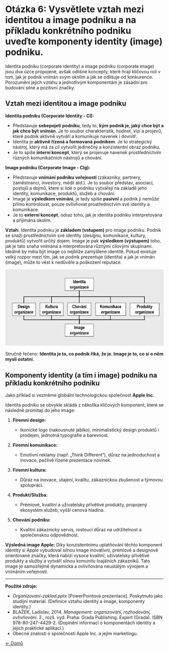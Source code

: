 # Otázka 6: Vysvětlete vztah mezi identitou a image podniku a na příkladu konkrétního podniku uveďte komponenty identity (image) podniku.

Identita podniku (corporate identity) a image podniku (corporate image) jsou dva úzce propojené, avšak odlišné koncepty, které hrají klíčovou roli v tom, jak je podnik vnímán svým okolím a jak se odlišuje od konkurence. Porozumění jejich vztahu a jednotlivým komponentám je zásadní pro budování silné a pozitivní značky.

## Vztah mezi identitou a image podniku

**Identita podniku (Corporate Identity - CI):**
*   Představuje **sebepojetí podniku**, tedy to, **kým podnik je, jaký chce být a jak chce být vnímán**. Je to soubor charakteristik, hodnot, vizí a projevů, které podnik aktivně vytváří a komunikuje navenek i dovnitř.
*   Identita je **aktivně řízená a formovaná podnikem**. Je to strategický nástroj, který má za cíl vytvořit jedinečný a konzistentní obraz podniku.
*   Je to spíše **interní koncept**, který se projevuje navenek prostřednictvím různých komunikačních nástrojů a chování.

**Image podniku (Corporate Image - CIg):**
*   Představuje **vnímání podniku veřejností** (zákazníky, partnery, zaměstnanci, investory, médii atd.). Je to soubor představ, asociací, postojů a dojmů, které si lidé o podniku vytvářejí na základě jeho identity, komunikace, produktů, služeb a chování.
*   Image je **výsledkem vnímání**, je tedy spíše **pasivní** a podnik ji nemůže přímo kontrolovat, pouze ovlivňovat prostřednictvím své identity a komunikace.
*   Je to **externí koncept**, odraz toho, jak je identita podniku interpretována a přijímána okolím.

**Vztah:**
Identita podniku je **základem (vstupem)** pro image podniku. Podnik se snaží prostřednictvím své identity (designu, komunikace, kultury, produktů) vytvořit určitý dojem. Image je pak **výsledkem (výstupem)** toho, jak je tato snaha vnímána a interpretována různými cílovými skupinami. Ideálně by měla být image co nejblíže zamýšlené identitě. Pokud existuje velký rozpor mezi tím, jak se podnik prezentuje (identita) a jak je vnímán (image), může to vést k nedůvěře a poškození reputace.

![](../../obr\identita.png)

Stručně řečeno: **Identita je to, co podnik říká, že je. Image je to, co si o něm myslí ostatní.**

## Komponenty identity (a tím i image) podniku na příkladu konkrétního podniku

Jako příklad si vezměme globální technologickou společnost **Apple Inc.**

Identita podniku se obvykle skládá z několika klíčových komponent, které se následně promítají do jeho image:

1. **Firemní design:**  
    - Ikonické logo (nakousnuté jablko), minimalistický design produktů i prodejen, jednotná typografie a barevnost.

2. **Firemní komunikace:**  
    - Emotivní reklamy (např. „Think Different“), důraz na jednoduchost a inovace, pečlivě řízené prezentace novinek.

3. **Firemní kultura:**  
    - Důraz na inovace, utajení, kvalitu, zákaznickou zkušenost a týmovou spolupráci.

4. **Produkt/Služba:**  
    - Prémiové, kvalitní a uživatelsky přívětivé produkty, propojený ekosystém služeb, vyšší cenová hladina.

5. **Chování podniku:**  
    - Kvalitní zákaznický servis, rostoucí důraz na udržitelnost a společenskou odpovědnost.

**Výsledná image Apple:** Díky konzistentnímu uplatňování těchto komponent identity si Apple vybudoval silnou image inovativní, prémiové a designově orientované značky, která nabízí vysoce kvalitní, uživatelsky přívětivé produkty a služby a vytváří silnou komunitu loajálních zákazníků. Tato image je samozřejmě dynamická a ovlivňována neustálým vývojem a vnímáním veřejnosti.

---
**Použité zdroje:**

*   *Organizovani-zaklad.pptx* [PowerPointová prezentace]. Poskytnuto jako studijní materiál. (Definice vztahu identity a image, komponenty identity.)
*   BLAŽEK, Ladislav, 2014. *Management: organizování, rozhodování, ovlivňování*. 2., rozš. vyd. Praha: Grada Publishing. Expert (Grada). ISBN 978-80-247-4429-2. (Doplnění informací o komponentách identity a jejich praktické aplikaci.)
*   Obecné znalosti o společnosti Apple Inc. a jejím marketingu.

[<- Domů](../../README.md)